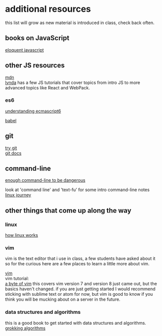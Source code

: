 # additional resources

this list will grow as new material is introduced in class, check back often.

## books on JavaScript

[eloquent javascript](http://eloquentjavascript.net/)

## other JS resources

[mdn](https://developer.mozilla.org/en-US/)  
[lynda](https://www.lynda.com/) has a few JS tutorials that cover topics from intro JS to
more advanced topics like React and WebPack.

### es6

[understanding ecmascript6](https://www.nostarch.com/ecmascript6)

[babel](https://babeljs.io/)

## git

[try git](https://try.github.io/levels/1/challenges/1)  
[git docs](https://git-scm.com/doc)

## command-line

[enough command-line to be dangerous](https://www.learnenough.com/command-line-tutorial)

look at 'command line' and 'text-fu' for some intro command-line notes
[linux journey](https://linuxjourney.com)

## other things that come up along the way

### linux

[how linux works](https://www.nostarch.com/howlinuxworks2)  


### vim

vim is the text editor that i use in class, a few students have asked about it
so for the curious here are a few places to learn a little more about vim.

[vim](http://www.vim.org/)  
vim tutorial:  
[a byte of vim](https://www.gitbook.com/book/swaroopch/byte-of-vim/details) this
covers vim version 7 and version 8 just came out, but the basics haven't
changed. if you are just getting started I would recommend sticking with sublime
text or atom for now, but vim is good to know if you think you will be mucking about
on a server in the future.

### data structures and algorithms

this is a good book to get started with data structures and algorithms. 
[grokking algorithms](https://www.manning.com/books/grokking-algorithms)
